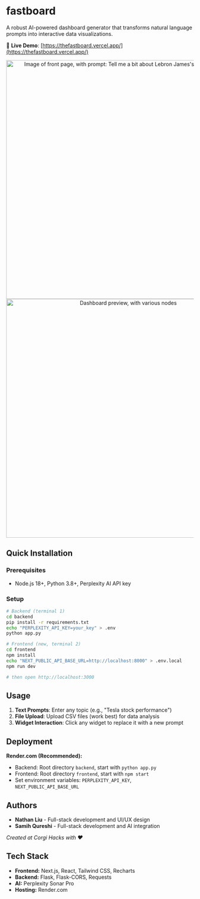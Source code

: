 # fastboard

A robust AI-powered dashboard generator that transforms natural language prompts into interactive data visualizations.

🔗 **Live Demo**: [https://thefastboard.vercel.app/](https://thefastboard.vercel.app/)

<p align="center">
  <img width="640" alt="Image of front page, with prompt: Tell me a bit about Lebron James's scoring history" src="https://github.com/user-attachments/assets/349aeda2-717f-4780-b536-7bc07b4a9623" />
  <img width="640" alt="Dashboard preview, with various nodes" src="https://github.com/user-attachments/assets/66e3b616-9eac-49cf-b158-2723c8cb2577" />
</p>

## Quick Installation

### Prerequisites

- Node.js 18+, Python 3.8+, Perplexity AI API key

### Setup

```bash
# Backend (terminal 1)
cd backend
pip install -r requirements.txt
echo "PERPLEXITY_API_KEY=your_key" > .env
python app.py

# Frontend (new, terminal 2)
cd frontend
npm install
echo "NEXT_PUBLIC_API_BASE_URL=http://localhost:8000" > .env.local
npm run dev

# then open http://localhost:3000
```

## Usage

1. **Text Prompts**: Enter any topic (e.g., "Tesla stock performance")
2. **File Upload**: Upload CSV files (work best) for data analysis
3. **Widget Interaction**: Click any widget to replace it with a new prompt

## Deployment

**Render.com (Recommended):**

- Backend: Root directory `backend`, start with `python app.py`
- Frontend: Root directory `frontend`, start with `npm start`
- Set environment variables: `PERPLEXITY_API_KEY`, `NEXT_PUBLIC_API_BASE_URL`

## Authors

- **Nathan Liu** - Full-stack development and UI/UX design
- **Samih Qureshi** - Full-stack development and AI integration

_Created at Corgi Hacks with ❤️_

## Tech Stack

- **Frontend:** Next.js, React, Tailwind CSS, Recharts
- **Backend:** Flask, Flask-CORS, Requests
- **AI:** Perplexity Sonar Pro
- **Hosting:** Render.com
